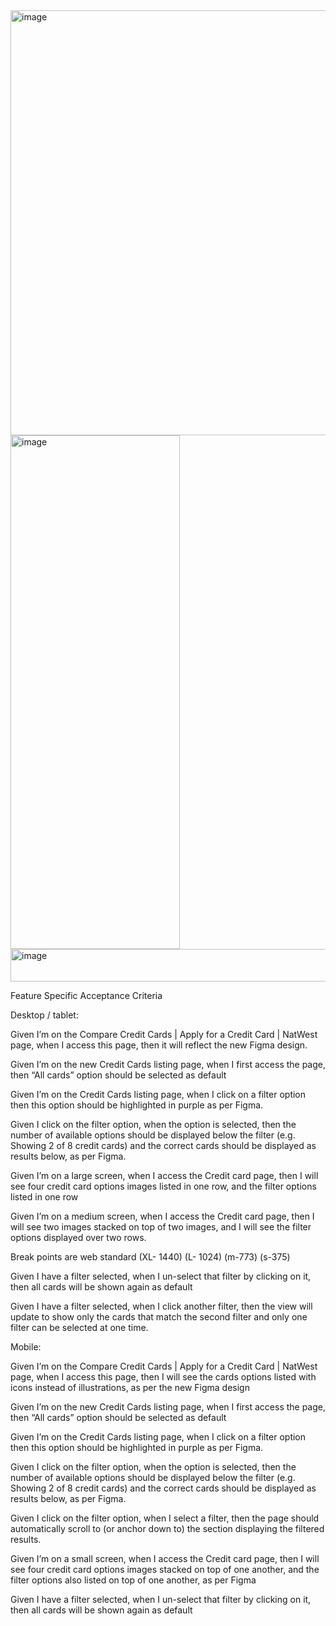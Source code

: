 <img width="998" height="680" alt="image" src="https://github.com/user-attachments/assets/64db2e00-4f17-4dae-8ae8-3509149f8779" />
<img width="271" height="822" alt="image" src="https://github.com/user-attachments/assets/8855e65e-1965-40a5-9e89-d17bb5dad9c0" />

<img width="758" height="52" alt="image" src="https://github.com/user-attachments/assets/4bddac0b-bc7d-47ee-81e3-6c0953a53a18" />

Feature Specific Acceptance Criteria

Desktop / tablet:

Given I’m on the Compare Credit Cards | Apply for a Credit Card | NatWest page, when I access this page, then it will reflect the new Figma design.

Given I’m on the new Credit Cards listing page, when I first access the page, then “All cards” option should be selected as default

Given I’m on the Credit Cards listing page, when I click on a filter option then this option should be highlighted in purple as per Figma.

Given I click on the filter option, when the option is selected, then the number of available options should be displayed below the filter (e.g. Showing 2 of 8 credit cards) and the correct cards should be displayed as results below, as per Figma.

Given I’m on a large screen, when I access the Credit card page, then I will see four credit card options images listed in one row, and the filter options listed in one row

Given I’m on a medium screen, when I access the Credit card page, then I will see two images stacked on top of two images, and I will see the filter options displayed over two rows.

Break points are web standard (XL- 1440) (L- 1024) (m-773) (s-375)

Given I have a filter selected, when I un-select that filter by clicking on it, then all cards will be shown again as default

Given I have a filter selected, when I click another filter, then the view will update to show only the cards that match the second filter and only one filter can be selected at one time.

Mobile:

Given I’m on the Compare Credit Cards | Apply for a Credit Card | NatWest page, when I access this page, then I will see the cards options listed with icons instead of illustrations,  as per the new Figma design

Given I’m on the new Credit Cards listing page, when I first access the page, then “All cards” option should be selected as default

Given I’m on the Credit Cards listing page, when I click on a filter option then this option should be highlighted in purple as per Figma.

Given I click on the filter option, when the option is selected, then the number of available options should be displayed below the filter (e.g. Showing 2 of 8 credit cards) and the correct cards should be displayed as results below, as per Figma.

Given I click on the filter option, when I select a filter, then the page should automatically scroll to (or anchor down to) the section displaying the filtered results.

Given I’m on a small screen, when I access the Credit card page, then I will see four credit card options images stacked on top of one another, and the filter options also listed on top of one another, as per Figma

Given I have a filter selected, when I un-select that filter by clicking on it, then all cards will be shown again as default
